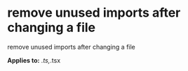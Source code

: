 # remove unused imports after changing a file

remove unused imports after changing a file

**Applies to:** *.ts,*.tsx
